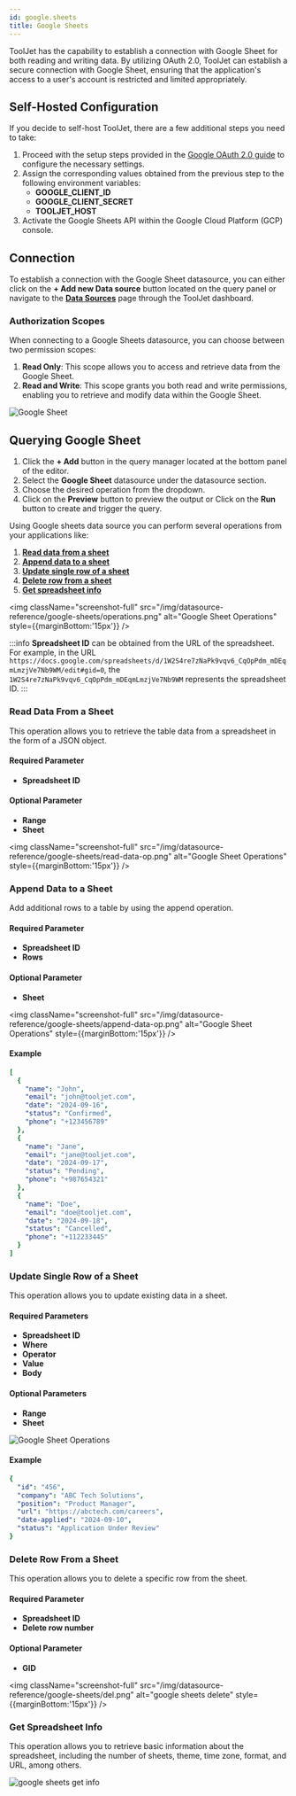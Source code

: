 ```yaml
---
id: google.sheets
title: Google Sheets
---
```


ToolJet has the capability to establish a connection with Google Sheet for both reading and writing data. By utilizing OAuth 2.0, ToolJet can establish a secure connection with Google Sheet, ensuring that the application's access to a user's account is restricted and limited appropriately.

<div style={{paddingTop:'24px'}}>

## Self-Hosted Configuration

If you decide to self-host ToolJet, there are a few additional steps you need to take:

1. Proceed with the setup steps provided in the [Google OAuth 2.0 guide](/docs/setup/env-vars#google-oauth--optional-) to configure the necessary settings.
2. Assign the corresponding values obtained from the previous step to the following environment variables:
   - **GOOGLE_CLIENT_ID**
   - **GOOGLE_CLIENT_SECRET**
   - **TOOLJET_HOST**
3. Activate the Google Sheets API within the Google Cloud Platform (GCP) console.

</div>

<div style={{paddingTop:'24px'}}>

## Connection

To establish a connection with the Google Sheet datasource, you can either click on the **+ Add new Data source** button located on the query panel or navigate to the **[Data Sources](/docs/data-sources/overview)** page through the ToolJet dashboard.

### Authorization Scopes

When connecting to a Google Sheets datasource, you can choose between two permission scopes:

1. **Read Only**: This scope allows you to access and retrieve data from the Google Sheet.
2. **Read and Write**: This scope grants you both read and write permissions, enabling you to retrieve and modify data within the Google Sheet.

<div style={{textAlign: 'center'}}>

<img className="screenshot-full" src="/img/datasource-reference/google-sheets/sheetconnect-v2.png" alt="Google Sheet" />

</div>

</div>

<div style={{paddingTop:'24px'}}>

## Querying Google Sheet

1. Click the **+ Add** button in the query manager located at the bottom panel of the editor. 
2. Select the **Google Sheet** datasource under the datasource section.
3. Choose the desired operation from the dropdown.
4. Click on the **Preview** button to preview the output or Click on the **Run** button to create and trigger the query.

Using Google sheets data source you can perform several operations from your applications like:

  1. **[Read data from a sheet](/docs/data-sources/google.sheets#read-data-from-a-sheet)**
  2. **[Append data to a sheet](/docs/data-sources/google.sheets#append-data-to-a-sheet)**
  3. **[Update single row of a sheet](/docs/data-sources/google.sheets#update-single-row-of-a-sheet)**
  4. **[Delete row from a sheet](/docs/data-sources/google.sheets#delete-row-from-a-sheet)**
  5. **[Get spreadsheet info](/docs/data-sources/google.sheets#get-spreadsheet-info)**

<div style={{textAlign: 'center'}}>

<img className="screenshot-full" src="/img/datasource-reference/google-sheets/operations.png" alt="Google Sheet Operations" style={{marginBottom:'15px'}} />

</div>

:::info
**Spreadsheet ID** can be obtained from the URL of the spreadsheet. For example, in the URL `https://docs.google.com/spreadsheets/d/1W2S4re7zNaPk9vqv6_CqOpPdm_mDEqmLmzjVe7Nb9WM/edit#gid=0`, the `1W2S4re7zNaPk9vqv6_CqOpPdm_mDEqmLmzjVe7Nb9WM` represents the spreadsheet ID.
:::

### Read Data From a Sheet

This operation allows you to retrieve the table data from a spreadsheet in the form of a JSON object.

#### Required Parameter
- **Spreadsheet ID**

#### Optional Parameter
- **Range**
- **Sheet**

<div style={{textAlign: 'center'}}>

<img className="screenshot-full" src="/img/datasource-reference/google-sheets/read-data-op.png" alt="Google Sheet Operations" style={{marginBottom:'15px'}} />

</div>

### Append Data to a Sheet

Add additional rows to a table by using the append operation.

#### Required Parameter
- **Spreadsheet ID**
- **Rows**

#### Optional Parameter
- **Sheet**

<div style={{textAlign: 'center'}}>

<img className="screenshot-full" src="/img/datasource-reference/google-sheets/append-data-op.png" alt="Google Sheet Operations" style={{marginBottom:'15px'}} />

</div>

#### Example
```yaml
[
  {
    "name": "John",
    "email": "john@tooljet.com",
    "date": "2024-09-16",
    "status": "Confirmed",
    "phone": "+123456789"
  },
  {
    "name": "Jane",
    "email": "jane@tooljet.com",
    "date": "2024-09-17",
    "status": "Pending",
    "phone": "+987654321"
  },
  {
    "name": "Doe",
    "email": "doe@tooljet.com",
    "date": "2024-09-18",
    "status": "Cancelled",
    "phone": "+112233445"
  }
]
```

### Update Single Row of a Sheet

This operation allows you to update existing data in a sheet.

#### Required Parameters
- **Spreadsheet ID**
- **Where**
- **Operator**
- **Value**
- **Body**

#### Optional Parameters
- **Range**
- **Sheet**

<div style={{textAlign: 'center'}}>

<img className="screenshot-full" src="/img/datasource-reference/google-sheets/upd.png" alt="Google Sheet Operations" />

</div>

#### Example
```yaml
{
  "id": "456",
  "company": "ABC Tech Solutions",
  "position": "Product Manager",
  "url": "https://abctech.com/careers",
  "date-applied": "2024-09-10",
  "status": "Application Under Review"
}
```

### Delete Row From a Sheet

This operation allows you to delete a specific row from the sheet.

#### Required Parameter
- **Spreadsheet ID**
- **Delete row number**

#### Optional Parameter
- **GID**

<div style={{textAlign: 'center'}}>

<img className="screenshot-full" src="/img/datasource-reference/google-sheets/del.png" alt="google sheets delete" style={{marginBottom:'15px'}} />

</div>

### Get Spreadsheet Info

This operation allows you to retrieve basic information about the spreadsheet, including the number of sheets, theme, time zone, format, and URL, among others.

<div style={{textAlign: 'center'}}>

<img className="screenshot-full" src="/img/datasource-reference/google-sheets/infoo.png" alt="google sheets get info" />

</div>

</div>

